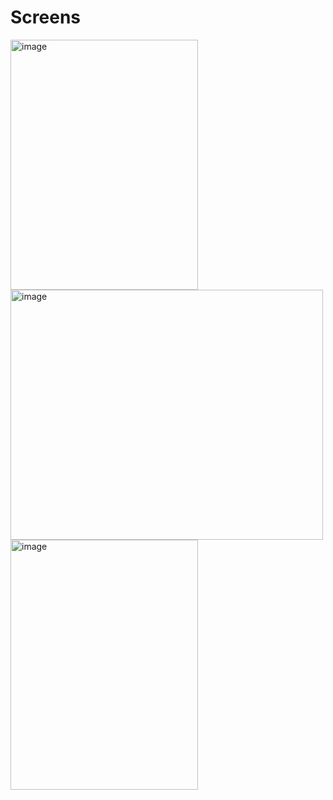 <h1>Screens </h1>
<img width="300" height="400" alt="image" src="https://github.com/user-attachments/assets/e0fd8a09-074e-4630-906a-ac429aa03278">
<img width="500" height="400" alt="image" src="https://github.com/user-attachments/assets/e0bccfe9-7989-4698-bae1-0c03e42ee1d4">
<img width="300" height="400" alt="image" src="https://github.com/user-attachments/assets/4d11693d-ea3a-40f7-ba22-dfaa0af88d22">


